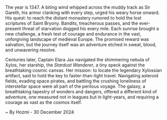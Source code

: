 
The year is 1347.  A biting wind whipped across the muddy track as Sir Gareth, his armor clanking with every step, urged his weary horse onward.  His quest: to reach the distant monastery rumored to hold the lost scriptures of Saint Bryony.  Bandits, treacherous passes, and the ever-present threat of starvation dogged his every mile.  Each sunrise brought a new challenge, a fresh test of courage and endurance in the vast, unforgiving landscape of medieval Europe.  The promised reward was salvation, but the journey itself was an adventure etched in sweat, blood, and unwavering resolve.


Centuries later, Captain Elara Jax navigated the shimmering nebula of Xylos, her starship, the *Stardust Wanderer*, a tiny speck against the breathtaking cosmic canvas.  Her mission: to locate the legendary Xylossian artifact, said to hold the key to faster-than-light travel.  Navigating asteroid fields, evading space pirates, and battling the crushing loneliness of interstellar space were all part of the perilous voyage.  The galaxy, a breathtaking tapestry of wonders and dangers, offered a different kind of adventure, one measured not in leagues but in light-years, and requiring a courage as vast as the cosmos itself.

~ By Hozmi - 30 December 2024
